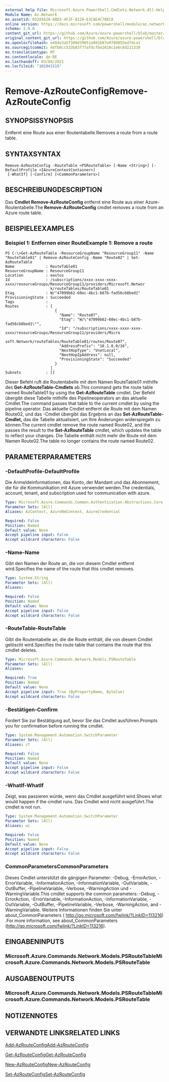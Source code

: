```yaml
---
external help file: Microsoft.Azure.PowerShell.Cmdlets.Network.dll-Help.xml
Module Name: Az.Network
ms.assetid: 03285628-6BD3-4F2F-8129-E3CAE4C70EC8
online version: https://docs.microsoft.com/powershell/module/az.network/remove-azrouteconfig
schema: 2.0.0
content_git_url: https://github.com/Azure/azure-powershell/blob/master/src/Network/Network/help/Remove-AzRouteConfig.md
original_content_git_url: https://github.com/Azure/azure-powershell/blob/master/src/Network/Network/help/Remove-AzRouteConfig.md
ms.openlocfilehash: e48da3a5f300d39051a9d1b07e9789855ed7dca1
ms.sourcegitcommit: 4dfb0cc533b83f77afdcfbe2618c1e6c8d221330
ms.translationtype: MT
ms.contentlocale: de-DE
ms.lasthandoff: 03/04/2021
ms.locfileid: "101941515"
---
```

# <span data-ttu-id="2fa53-101">Remove-AzRouteConfig</span><span class="sxs-lookup"><span data-stu-id="2fa53-101">Remove-AzRouteConfig</span></span>

## <span data-ttu-id="2fa53-102">SYNOPSIS</span><span class="sxs-lookup"><span data-stu-id="2fa53-102">SYNOPSIS</span></span>
<span data-ttu-id="2fa53-103">Entfernt eine Route aus einer Routentabelle.</span><span class="sxs-lookup"><span data-stu-id="2fa53-103">Removes a route from a route table.</span></span>

## <span data-ttu-id="2fa53-104">SYNTAX</span><span class="sxs-lookup"><span data-stu-id="2fa53-104">SYNTAX</span></span>

```
Remove-AzRouteConfig -RouteTable <PSRouteTable> [-Name <String>] [-DefaultProfile <IAzureContextContainer>]
 [-WhatIf] [-Confirm] [<CommonParameters>]
```

## <span data-ttu-id="2fa53-105">BESCHREIBUNG</span><span class="sxs-lookup"><span data-stu-id="2fa53-105">DESCRIPTION</span></span>
<span data-ttu-id="2fa53-106">Das **Cmdlet Remove-AzRouteConfig** entfernt eine Route aus einer Azure-Routentabelle.</span><span class="sxs-lookup"><span data-stu-id="2fa53-106">The **Remove-AzRouteConfig** cmdlet removes a route from an Azure route table.</span></span>

## <span data-ttu-id="2fa53-107">BEISPIELE</span><span class="sxs-lookup"><span data-stu-id="2fa53-107">EXAMPLES</span></span>

### <span data-ttu-id="2fa53-108">Beispiel 1: Entfernen einer Route</span><span class="sxs-lookup"><span data-stu-id="2fa53-108">Example 1: Remove a route</span></span>
```
PS C:\>Get-AzRouteTable -ResourceGroupName "ResourceGroup11" -Name "RouteTable01" | Remove-AzRouteConfig -Name "Route02" | Set-AzRouteTable
Name              : RouteTable01
ResourceGroupName : ResourceGroup11
Location          : eastus
Id                : /subscriptions/xxxx-xxxx-xxxx-xxxx/resourceGroups/ResourceGroup11/providers/Microsoft.Networ
                    k/routeTables/RouteTable01
Etag              : W/"47099b62-60ec-4bc1-b87b-fad56cb8bed1"
ProvisioningState : Succeeded
Tags              : 
Routes            : [
                      {
                        "Name": "Route07",
                        "Etag": "W/\"47099b62-60ec-4bc1-b87b-fad56cb8bed1\"",
                        "Id": "/subscriptions/xxxx-xxxx-xxxx-xxxx/resourceGroups/ResourceGroup11/providers/Micro
                    soft.Network/routeTables/RouteTable01/routes/Route07",
                        "AddressPrefix": "10.1.0.0/16",
                        "NextHopType": "VnetLocal",
                        "NextHopIpAddress": null, 
                        "ProvisioningState": "Succeeded"
                      }
                    ] 
Subnets           : []
```

<span data-ttu-id="2fa53-109">Dieser Befehl ruft die Routentabelle mit dem Namen RouteTable01 mithilfe des **Get-AzRouteTable-Cmdlets** ab.</span><span class="sxs-lookup"><span data-stu-id="2fa53-109">This command gets the route table named RouteTable01 by using the **Get-AzRouteTable** cmdlet.</span></span>
<span data-ttu-id="2fa53-110">Der Befehl übergibt diese Tabelle mithilfe des Pipelineoperators an das aktuelle Cmdlet.</span><span class="sxs-lookup"><span data-stu-id="2fa53-110">The command passes that table to the current cmdlet by using the pipeline operator.</span></span>
<span data-ttu-id="2fa53-111">Das aktuelle Cmdlet entfernt die Route mit dem Namen Route02, und das -Cmdlet übergibt das Ergebnis an das **Set-AzRouteTable-Cmdlet,** das die Tabelle aktualisiert, um Ihre Änderungen widerspiegeln zu können.</span><span class="sxs-lookup"><span data-stu-id="2fa53-111">The current cmdlet remove the route named Route02, and the passes the result to the **Set-AzRouteTable** cmdlet, which updates the table to reflect your changes.</span></span>
<span data-ttu-id="2fa53-112">Die Tabelle enthält nicht mehr die Route mit dem Namen Route02.</span><span class="sxs-lookup"><span data-stu-id="2fa53-112">The table no longer contains the route named Route02.</span></span>

## <span data-ttu-id="2fa53-113">PARAMETER</span><span class="sxs-lookup"><span data-stu-id="2fa53-113">PARAMETERS</span></span>

### <span data-ttu-id="2fa53-114">-DefaultProfile</span><span class="sxs-lookup"><span data-stu-id="2fa53-114">-DefaultProfile</span></span>
<span data-ttu-id="2fa53-115">Die Anmeldeinformationen, das Konto, der Mandant und das Abonnement, die für die Kommunikation mit Azure verwendet werden.</span><span class="sxs-lookup"><span data-stu-id="2fa53-115">The credentials, account, tenant, and subscription used for communication with azure.</span></span>

```yaml
Type: Microsoft.Azure.Commands.Common.Authentication.Abstractions.Core.IAzureContextContainer
Parameter Sets: (All)
Aliases: AzContext, AzureRmContext, AzureCredential

Required: False
Position: Named
Default value: None
Accept pipeline input: False
Accept wildcard characters: False
```

### <span data-ttu-id="2fa53-116">-Name</span><span class="sxs-lookup"><span data-stu-id="2fa53-116">-Name</span></span>
<span data-ttu-id="2fa53-117">Gibt den Namen der Route an, die von diesem Cmdlet entfernt wird.</span><span class="sxs-lookup"><span data-stu-id="2fa53-117">Specifies the name of the route that this cmdlet removes.</span></span>

```yaml
Type: System.String
Parameter Sets: (All)
Aliases:

Required: False
Position: Named
Default value: None
Accept pipeline input: False
Accept wildcard characters: False
```

### <span data-ttu-id="2fa53-118">-RouteTable</span><span class="sxs-lookup"><span data-stu-id="2fa53-118">-RouteTable</span></span>
<span data-ttu-id="2fa53-119">Gibt die Routentabelle an, die die Route enthält, die von diesem Cmdlet gelöscht wird.</span><span class="sxs-lookup"><span data-stu-id="2fa53-119">Specifies the route table that contains the route that this cmdlet deletes.</span></span>

```yaml
Type: Microsoft.Azure.Commands.Network.Models.PSRouteTable
Parameter Sets: (All)
Aliases:

Required: True
Position: Named
Default value: None
Accept pipeline input: True (ByPropertyName, ByValue)
Accept wildcard characters: False
```

### <span data-ttu-id="2fa53-120">-Bestätigen</span><span class="sxs-lookup"><span data-stu-id="2fa53-120">-Confirm</span></span>
<span data-ttu-id="2fa53-121">Fordert Sie zur Bestätigung auf, bevor Sie das Cmdlet ausführen.</span><span class="sxs-lookup"><span data-stu-id="2fa53-121">Prompts you for confirmation before running the cmdlet.</span></span>

```yaml
Type: System.Management.Automation.SwitchParameter
Parameter Sets: (All)
Aliases: cf

Required: False
Position: Named
Default value: None
Accept pipeline input: False
Accept wildcard characters: False
```

### <span data-ttu-id="2fa53-122">-WhatIf</span><span class="sxs-lookup"><span data-stu-id="2fa53-122">-WhatIf</span></span>
<span data-ttu-id="2fa53-123">Zeigt, was passieren würde, wenn das Cmdlet ausgeführt wird.</span><span class="sxs-lookup"><span data-stu-id="2fa53-123">Shows what would happen if the cmdlet runs.</span></span> <span data-ttu-id="2fa53-124">Das Cmdlet wird nicht ausgeführt.</span><span class="sxs-lookup"><span data-stu-id="2fa53-124">The cmdlet is not run.</span></span>

```yaml
Type: System.Management.Automation.SwitchParameter
Parameter Sets: (All)
Aliases: wi

Required: False
Position: Named
Default value: None
Accept pipeline input: False
Accept wildcard characters: False
```

### <span data-ttu-id="2fa53-125">CommonParameters</span><span class="sxs-lookup"><span data-stu-id="2fa53-125">CommonParameters</span></span>
<span data-ttu-id="2fa53-126">Dieses Cmdlet unterstützt die gängigen Parameter: -Debug, -ErrorAction, -ErrorVariable, -InformationAction, -InformationVariable, -OutVariable, -OutBuffer, -PipelineVariable, -Verbose, -WarningAction und -WarningVariable.</span><span class="sxs-lookup"><span data-stu-id="2fa53-126">This cmdlet supports the common parameters: -Debug, -ErrorAction, -ErrorVariable, -InformationAction, -InformationVariable, -OutVariable, -OutBuffer, -PipelineVariable, -Verbose, -WarningAction, and -WarningVariable.</span></span> <span data-ttu-id="2fa53-127">Weitere Informationen finden Sie unter about_CommonParameters ( http://go.microsoft.com/fwlink/?LinkID=113216) .</span><span class="sxs-lookup"><span data-stu-id="2fa53-127">For more information, see about_CommonParameters (http://go.microsoft.com/fwlink/?LinkID=113216).</span></span>

## <span data-ttu-id="2fa53-128">EINGABEN</span><span class="sxs-lookup"><span data-stu-id="2fa53-128">INPUTS</span></span>

### <span data-ttu-id="2fa53-129">Microsoft.Azure.Commands.Network.Models.PSRouteTable</span><span class="sxs-lookup"><span data-stu-id="2fa53-129">Microsoft.Azure.Commands.Network.Models.PSRouteTable</span></span>

## <span data-ttu-id="2fa53-130">AUSGABEN</span><span class="sxs-lookup"><span data-stu-id="2fa53-130">OUTPUTS</span></span>

### <span data-ttu-id="2fa53-131">Microsoft.Azure.Commands.Network.Models.PSRouteTable</span><span class="sxs-lookup"><span data-stu-id="2fa53-131">Microsoft.Azure.Commands.Network.Models.PSRouteTable</span></span>

## <span data-ttu-id="2fa53-132">NOTIZEN</span><span class="sxs-lookup"><span data-stu-id="2fa53-132">NOTES</span></span>

## <span data-ttu-id="2fa53-133">VERWANDTE LINKS</span><span class="sxs-lookup"><span data-stu-id="2fa53-133">RELATED LINKS</span></span>

[<span data-ttu-id="2fa53-134">Add-AzRouteConfig</span><span class="sxs-lookup"><span data-stu-id="2fa53-134">Add-AzRouteConfig</span></span>](./Add-AzRouteConfig.md)

[<span data-ttu-id="2fa53-135">Get-AzRouteConfig</span><span class="sxs-lookup"><span data-stu-id="2fa53-135">Get-AzRouteConfig</span></span>](./Get-AzRouteConfig.md)

[<span data-ttu-id="2fa53-136">New-AzRouteConfig</span><span class="sxs-lookup"><span data-stu-id="2fa53-136">New-AzRouteConfig</span></span>](./New-AzRouteConfig.md)

[<span data-ttu-id="2fa53-137">Set-AzRouteConfig</span><span class="sxs-lookup"><span data-stu-id="2fa53-137">Set-AzRouteConfig</span></span>](./Set-AzRouteConfig.md)



